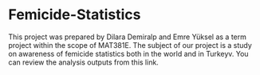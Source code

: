 # Femicide-Statistics

This project was prepared by Dilara Demiralp and Emre Yüksel as a term project within the scope of MAT381E. The subject of our project is a study on awareness of femicide statistics both in the world and in Turkeyv. You can review the analysis outputs from this link.
